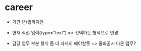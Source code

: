# career

- 기간 년/월까지만
- 현재 직접 입력(type="text") => 선택하는 형식으로 변경
- 담당 업무 부분 형식 좀 더 자세히 해야할듯 => 줄바꿈시 다른 업무?

  <!-- {
    period: '2016.01 ~ 2020.11',
    companyName: '이랜드 외식 사업부',
    works: [
      '매출, 인건비, 원가, 식자재, 인원 관리 및 전반적인 매장관리를 맡았습니다.',
      '50명 규모의 매장의 중간 관리자 경험이 있어 사람들을 이끄는 리더쉽과, 뒷받침해주는 팔로쉽 모두를 지니고 있습니다.',
    ],
  }, -->
